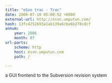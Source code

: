 ```yaml
---
title: "eSvn trac - Trac"
date: 2006-07-10 05:00:52 +0000
external-url: http://esvn.umputun.com/
hash: 13fc4252693a1ab139a6cbe6b278c8cf
annum:
    year: 2006
    month: 07
url-parts:
    scheme: http
    host: esvn.umputun.com
    path: /

---
```


a GUI frontend to the Subversion revision system
